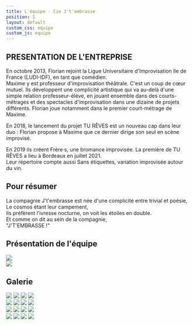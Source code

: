 ```yaml
---
title: L'équipe - Cie J't'embrasse
position: 1
layout: default
custom_css: equipe
custom_js: equipe
---
```


<div id="presentation">
  <div id="presentation-content">
    <h2>PRESENTATION DE L'ENTREPRISE</h2>
    <p>
      En octobre 2013, Florian rejoint la Ligue Universitaire d'Improvisation
      Ile de France (LUDI-IDF), en tant que comédien. <br />
      Maxime y est professeur d'improvisation théâtrale. C'est un coup de cœur
      mutuel. Ils développent une complicité artistique qui va au-delà d'une
      simple relation professeur-élève, en jouant ensemble dans des
      courts-métrages et des spectacles d'improvisation dans une dizaine de
      projets différents. Florian joue notamment dans le premier court-métrage
      de Maxime.
    </p>
    <p>
      En 2018, le lancement du projet TU RÊVES est un nouveau cap dans leur duo
      : Florian propose à Maxime que ce dernier dirige son seul en scène
      improvisé.
    </p>
    <p>
      En 2019 ils créent Frère·s, une bromance improvisée. La première de TU
      RÊVES a lieu à Bordeaux en juillet 2021. <br />
      Leur répertoire compte aussi Sans étiquettes, variation improvisée autour
      du vin.
    </p>
  </div>
</div>
<div id="resumer">
  <div id="resumer-content">
    <h2 class="gros-titre">Pour résumer</h2>
    <p>
      La compagnie J't'embrasse est née d'une complicité entre trivial et
      poésie, <br />
      Le cosmos étant leur campement, <br />
      Ils préfèrent l'ivresse nocturne, on voit les étoiles en double.<br />
      Et comme on dit au sein de la compagnie, <br />
      <span class="gras">"J'T'EMBRASSE !"</span>
    </p>
  </div>
</div>
<div id="photo-equipe">
  <h2 class="gros-titre">Présentation de l'équipe</h2>
  <div id="photo">
    <div id="photo_1">
      <a href=""><img src="https://via.placeholder.com/541x564" /></a>
    </div>
    <div id="photo_2">
      <a href=""><img src="https://via.placeholder.com/541x564" /></a>
    </div>
  </div>
</div>
<div id="galerie">
  <h2 class="gros-titre">Galerie</h2>
  <div id="galerie-photos">
    <div id="un">
      <a href=""><img src="https://via.placeholder.com/250" /></a>
      <a href=""><img src="https://via.placeholder.com/250" /></a>
      <a href=""><img src="https://via.placeholder.com/250" /></a>
      <a href=""><img src="https://via.placeholder.com/250" /></a>
    </div>
    <div id="deux">
      <a href=""><img src="https://via.placeholder.com/250" /></a>
      <a href=""><img src="https://via.placeholder.com/250" /></a>
      <a href=""><img src="https://via.placeholder.com/250" /></a>
      <a href=""><img src="https://via.placeholder.com/250" /></a>
    </div>
    <div id="trois">
      <a href=""><img src="https://via.placeholder.com/250" /></a>
      <a href=""><img src="https://via.placeholder.com/250" /></a>
      <a href=""><img src="https://via.placeholder.com/250" /></a>
      <a href=""><img src="https://via.placeholder.com/250" /></a>
    </div>
    <div id="quatre">
      <a href=""><img src="https://via.placeholder.com/250" /></a>
      <a href=""><img src="https://via.placeholder.com/250" /></a>
      <a href=""><img src="https://via.placeholder.com/250" /></a>
      <a href=""><img src="https://via.placeholder.com/250" /></a>
    </div>
  </div>
</div>
